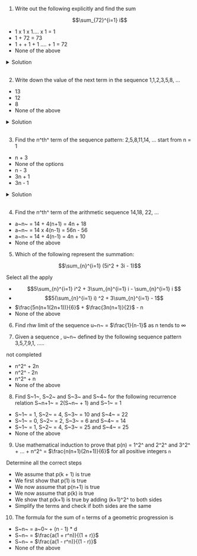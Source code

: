 1. Write out the following explicitly and find the sum

$$\sum_{72}^{i=1} i$$

- 1 x 1 x 1.... x 1 = 1
- 1 + 72 = 73
- 1 + + 1 + 1 .... + 1 = 72
- None of the above

<details>
  <summary>Solution</summary>

The above summation represents the sum of all integers from 1 to 72.
Using the formula for the sum of the first n natural numbers

S~n~ = $\frac{n(n + 1)}{2}$, whre n = 72

Step 1:

Substitute n = 72 in to the formula

S~72~ = $\frac{72(72+ 1)}{2}$

Step 2:

Calculate: S~72~ = 2628

</details>

<br>

2. Write down the value of the next term in the sequence 1,1,2,3,5,8, ...

- 13
- 12
- 8
- None of the above

<details>
  <summary>Solution</summary>

The sequence 1,1,2,3,5,8, is the `Fibonacci sequence`, where each term is the sum of the two preceding terms

The next term after 8 is: 5 + 8 = 13

</details>

<br>

3. Find the n^th^ term of the sequence pattern: 2,5,8,11,14, ... start from n = 1

- n + 3
- None of the options
- n - 3
- 3n + 1
- 3n - 1

<details>
  <summary>Solution</summary>

The sequence 2,5,8,11,14 is an arithmetic sequence wheer each term increases by a constant difference d = 3

The formula for the n-th term of an arithmetic sequence is

a~n~ = a + (n - 1)d, where
`a` is the first term (a = 2)
`d` is the common difference (d = 3)

Step 1: Substitud a = 2 and d = 3

a~n~ = 2 + (n - 1)(3)

Step 2: Simplify

a~n~ = 2 + 3~n~ 3
a~n~ = 3~n~ 1

Step 3: Final answer

3~n~ - 1

</details>

<br>

4. Find the n^th^ term of the arithmetic sequence 14,18, 22, ...

- a~n~ = 14 + 4(n+1) = 4n + 18
- a~n~ = 14 x 4(n-1) = 56n - 56
- a~n~ = 14 + 4(n-1) = 4n + 10
- None of the above

5. Which of the following represent the summation:

$$\sum_{n}^{i=1} (5i^2 + 3i - 1)$$

Select all the apply

- $$5\sum_{n}^{i=1} i^2 + 3\sum_{n}^{i=1} i - \sum_{n}^{i=1} i $$
- $$5(\sum_{n}^{i=1} i) ^2  + 3\sum_{n}^{i=1} - 1$$
- $\frac{5n(n+1(2n+1))}{6}$ + $\frac{3n(n+1)}{2}$ - n
- None of the above

6. Find rhw limit of the sequence u~n~ = $\frac{1}{n-1}$ as n tends to ∞

7. Given a sequence , u~n~ defined by the following sequence pattern 3,5,7,9,1, .....

not completed

- n^2^ + 2n
- n^2^ - 2n
- n^2^ + n
- None of the above

8. Find S~1~, S~2~ and S~3~ and S~4~ for the following recurrence relation
   S~n+1~ = 2(S~n~ + 1) and S~1~ = 1

- S~1~ = 1, S~2~ = 4, S~3~ = 10 and S~4~ = 22
- S~1~ = 0, S~2~ = 2, S~3~ = 6 and S~4~ = 14
- S~1~ = 1, S~2~ = 4, S~3~ = 25 and S~4~ = 25
- None of the above

9. Use mathematical induction to prove that
   p(n) = 1^2^ and 2^2^ and 3^2^ + ... + n^2^ = $\frac{n(n+1)(2n+1)}{6}$ for all positive integers `n`

Determine all the correct steps

- We assume that p(k + 1) is true
- We first show that p(1) is true
- We now assume that p(n+1) is true
- We now assume that p(k) is true
- We show that p(k+1) is true by adding (k+1)^2^ to both sides
- Simplify the terms and check if both sides are the same

10. The formula for the sum of `n` terms of a geometric progression is

- S~n~ = a~0~ + (n - 1) \* d
- S~n~ = $\frac{a(1 + r^n)}{(1 + r)}$
- S~n~ = $\frac{a(1 - r^n)}{(1 - r)}$
- None of the above

